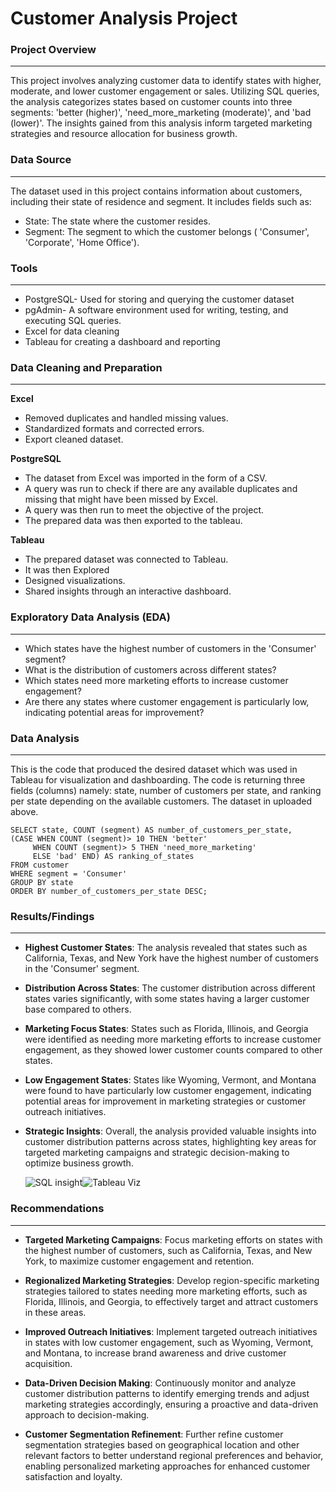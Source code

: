 #  Customer Analysis Project

### Project Overview
---
This project involves analyzing customer data to identify states with higher, moderate, and lower customer engagement or sales. Utilizing SQL queries, the analysis categorizes states based on customer counts into three segments: 'better (higher)', 'need_more_marketing (moderate)', and 'bad (lower)'. The insights gained from this analysis inform targeted marketing strategies and resource allocation for business growth.

### Data Source
---

The dataset used in this project contains information about customers, including their state of residence and segment. It includes fields such as:

- State: The state where the customer resides.
- Segment: The segment to which the customer belongs ( 'Consumer', 'Corporate', 'Home Office').

### Tools 
---
- PostgreSQL- Used for storing and querying the customer dataset 
- pgAdmin- A software environment used for writing, testing, and executing SQL queries. 
- Excel for data cleaning
- Tableau for creating a dashboard and reporting

### Data Cleaning and Preparation
---
**Excel**

- Removed duplicates and handled missing values.
- Standardized formats and corrected errors.
- Export cleaned dataset.
  
**PostgreSQL**

- The dataset from Excel was imported in the form of a CSV.
- A query was run to check if there are any available duplicates and missing that might have been missed by Excel.
- A query was then run to meet the objective of the project.
-  The prepared data was then exported to the tableau.
  
**Tableau**

- The prepared dataset was connected to Tableau.
- It was then Explored
- Designed visualizations.
- Shared insights through an interactive dashboard.

### Exploratory Data Analysis (EDA)
---
- Which states have the highest number of customers in the 'Consumer' segment?
- What is the distribution of customers across different states?
- Which states need more marketing efforts to increase customer engagement?
- Are there any states where customer engagement is particularly low, indicating potential areas for improvement?

### Data Analysis
---
This is the code that produced the desired dataset which was used in Tableau for visualization and dashboarding. The code is returning three fields (columns) namely: state, number of customers per state, and ranking per state depending on the available customers. The dataset in uploaded above.
```slq
SELECT state, COUNT (segment) AS number_of_customers_per_state, 
(CASE WHEN COUNT (segment)> 10 THEN 'better'
     WHEN COUNT (segment)> 5 THEN 'need_more_marketing'
	 ELSE 'bad' END) AS ranking_of_states
FROM customer
WHERE segment = 'Consumer'
GROUP BY state
ORDER BY number_of_customers_per_state DESC;
```
### Results/Findings
---
- **Highest Customer States**: The analysis revealed that states such as California, Texas, and New York have the highest number of customers in the 'Consumer' segment.

- **Distribution Across States**: The customer distribution across different states varies significantly, with some states having a larger customer base compared to others.

- **Marketing Focus States**: States such as Florida, Illinois, and Georgia were identified as needing more marketing efforts to increase customer engagement, as they showed lower customer counts compared to other states.

- **Low Engagement States**: States like Wyoming, Vermont, and Montana were found to have particularly low customer engagement, indicating potential areas for improvement in marketing strategies or customer outreach initiatives.

- **Strategic Insights**: Overall, the analysis provided valuable insights into customer distribution patterns across states, highlighting key areas for targeted marketing campaigns and strategic decision-making to optimize business growth.

  
  ![SQL insight](https://github.com/Clifford254KE/SQL/assets/140185917/b1be4b9a-fd90-46a6-8a9b-8908ae0bb47a)![Tableau Viz](https://github.com/Clifford254KE/SQL/assets/140185917/9a44ed7d-b1d1-45cb-97a0-012fc4de570b)



### Recommendations
---
- **Targeted Marketing Campaigns**: Focus marketing efforts on states with the highest number of customers, such as California, Texas, and New York, to maximize customer engagement and retention.

- **Regionalized Marketing Strategies**: Develop region-specific marketing strategies tailored to states needing more marketing efforts, such as Florida, Illinois, and Georgia, to effectively target and attract customers in these areas.

- **Improved Outreach Initiatives**: Implement targeted outreach initiatives in states with low customer engagement, such as Wyoming, Vermont, and Montana, to increase brand awareness and drive customer acquisition.

- **Data-Driven Decision Making**: Continuously monitor and analyze customer distribution patterns to identify emerging trends and adjust marketing strategies accordingly, ensuring a proactive and data-driven approach to decision-making.

- **Customer Segmentation Refinement**: Further refine customer segmentation strategies based on geographical location and other relevant factors to better understand regional preferences and behavior, enabling personalized marketing approaches for enhanced customer satisfaction and loyalty.
